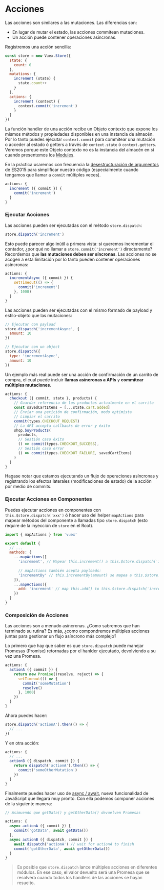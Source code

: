 # Acciones

Las acciones son similares a las mutaciones. Las diferencias son:

- En lugar de mutar el estado, las acciones commitean mutaciones.
- Un acción puede contener operaciones asíncronas.

Registremos una acción sencilla:

``` js
const store = new Vuex.Store({
  state: {
    count: 0
  },
  mutations: {
    increment (state) {
      state.count++
    }
  },
  actions: {
    increment (context) {
      context.commit('increment')
    }
  }
})
```

La función handler de una acción recibe un Objeto contexto que expone los mismos métodos y propiedades disponibles en una instancia de almacén. Por lo tanto puedes ejecutar `context.commit` para commitear una mutación o acceder al estado ó getters a través de `context.state` ó `context.getters`. Veremos porque este Objeto contexto no es la instancia del almacén en sí cuando presentemos los [Modules](modules.md).

En la práctica usaremos con frecuencia la [desestructuración de argumentos](https://github.com/lukehoban/es6features#destructuring) de ES2015 para simplificar nuestro código (especialmente cuando tengamos que llamar a `commit` múltiples veces).

``` js
actions: {
  increment ({ commit }) {
    commit('increment')
  }
}
```

### Ejecutar Acciones

Las acciones pueden ser ejecutadas con el método `store.dispatch`:

``` js
store.dispatch('increment')
```

Esto puede parecer algo inútil a primera vista: si queremos incrementar el contador, ¿por qué no llamar a `store.commit('increment')` directamente? Recordemos que **las mutaciones deben ser síncronas**. Las acciones no se acogen a esta limitación por lo tanto pueden contener operaciones asíncronas:

``` js
actions: {
  incrementAsync ({ commit }) {
    setTimeout(() => {
      commit('increment')
    }, 1000)
  }
}
```

Las acciones pueden ser ejecutadas con el mismo formado de payload y estilo-objeto que las mutaciones:

``` js
// Ejecutar con payload
store.dispatch('incrementAsync', {
  amount: 10
})

// Ejecutar con un object
store.dispatch({
  type: 'incrementAsync',
  amount: 10
})
```

Un ejemplo más real puede ser una acción de confirmación de un carrito de compra, el cual puede incluir **llamas asíncronas a APIs** y **commitear múltiples mutaciones**.

``` js
actions: {
  checkout ({ commit, state }, products) {
    // Guardar referencia de los productos actualmente en el carrito
    const savedCartItems = [...state.cart.added]
    // Enviar una petición de confirmación, modo optimista
    // Limpiar el carrito
    commit(types.CHECKOUT_REQUEST)
    // La API accepta callbacks de error y éxito
    shop.buyProducts(
      products,
      // Gestión caso éxito
      () => commit(types.CHECKOUT_SUCCESS),
      // Gestión caso error
      () => commit(types.CHECKOUT_FAILURE, savedCartItems)
    )
  }
}
```

Hagase notar que estamos ejecutando un flujo de operaciones asíncronas y registrando los efectos laterales (modificaciones de estado) de la acción por medio de commits.

### Ejecutar Acciones en Componentes

Puedes ejecutar acciones en componentes con `this.$store.dispatch('xxx')` ó hacer uso del helper `mapActions` para mapear métodos del componente a llamadas tipo `store.dispatch` (esto require de la inyección de `store` en el Root).

``` js
import { mapActions } from 'vuex'

export default {
  // ...
  methods: {
    ...mapActions([
      'increment', // Mapear this.increment() a this.$store.dispatch('increment')
      
      // mapActions también acepta payloads:
      'incrementBy' // this.incrementBy(amount) se mapea a this.$store.dispatch('incrementBy', amount)
    ]),
    ...mapActions({
      add: 'increment' // map this.add() to this.$store.dispatch('increment')
    })
  }
}
```

### Composición de Acciones

Las acciones son a menudo asíncronas. ¿Como sabremos que han terminado su rutina? Es más, ¿como compondremos múltiples acciones juntas para gestionar un flujo asíncrono más complejo?

Lo primero que hay que saber es que `store.dispatch` puede manejar Promesas (Promise) retornadas por el hanlder ejecutado, devolviendo a su vez una Promesa.

``` js
actions: {
  actionA ({ commit }) {
    return new Promise((resolve, reject) => {
      setTimeout(() => {
        commit('someMutation')
        resolve()
      }, 1000)
    })
  }
}
```

Ahora puedes hacer:

``` js
store.dispatch('actionA').then(() => {
  // ...
})
```

Y en otra acción:

``` js
actions: {
  // ...
  actionB ({ dispatch, commit }) {
    return dispatch('actionA').then(() => {
      commit('someOtherMutation')
    })
  }
}
```

Finalmente puedes hacer uso de [async / await](https://tc39.github.io/ecmascript-asyncawait/), nueva funcionalidad de JavaScript que llegará muy pronto. Con ella podemos componer acciones de la siguiente manera:

``` js
// Asimuendo que getData() y getOtherData() devuelven Promesas

actions: {
  async actionA ({ commit }) {
    commit('gotData', await getData())
  },
  async actionB ({ dispatch, commit }) {
    await dispatch('actionA') // wait for actionA to finish
    commit('gotOtherData', await getOtherData())
  }
}
```

> Es posible que `store.dispatch` lance múltiples acciones en diferentes módulos. En ese caso, el valor devuelto será una Promesa que se resolverá cuando todos los handlers de las acciones se hayan resuelto.

